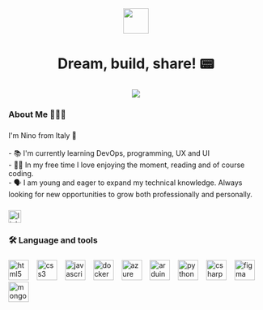 <div align="center">
  <img height="50" src="https://i.pinimg.com/originals/13/56/e5/1356e5ff229a2270742a7b83cac46e83.gif"  />
</div>

###

<h1 align="center">Dream, build, share!  📟</h1>

###

<div align="center">
  <img src="https://profile-counter.glitch.me/ninuzzu5/count.svg?"  />
</div>

###

<h3 align="left">About Me 🧑🏻‍💻</h3>

###

<p align="left">I'm Nino from Italy 🍝<br><br>- 📚 I'm currently learning DevOps, programming, UX and UI<br>- 🧘🏻 In my free time I love enjoying the moment, reading and of course coding.<br>-  🗣️ I am young and eager to expand my technical knowledge. Always looking for new opportunities to grow both professionally and personally.</p>

###

<div align="left">
  <a href="https://www.linkedin.com/in/antonino-la-ferrara-351591328/" target="_blank">
    <img src="https://img.shields.io/static/v1?message=LinkedIn&logo=linkedin&label=&color=0077B5&logoColor=white&labelColor=&style=for-the-badge" height="25" alt="linkedin logo"  />
  </a>
</div>

###

<h3 align="left">🛠 Language and tools</h3>

###

<div align="left">
  <img src="https://cdn.jsdelivr.net/gh/devicons/devicon/icons/html5/html5-original.svg" height="40" alt="html5 logo"  />
  <img width="8" />
  <img src="https://cdn.jsdelivr.net/gh/devicons/devicon/icons/css3/css3-original.svg" height="40" alt="css3 logo"  />
  <img width="8" />
  <img src="https://cdn.jsdelivr.net/gh/devicons/devicon/icons/javascript/javascript-original.svg" height="40" alt="javascript logo"  />
  <img width="8" />
  <img src="https://cdn.jsdelivr.net/gh/devicons/devicon/icons/docker/docker-plain-wordmark.svg" height="40" alt="docker logo"  />
  <img width="8" />
  <img src="https://cdn.jsdelivr.net/gh/devicons/devicon/icons/azure/azure-original.svg" height="40" alt="azure logo"  />
  <img width="8" />
  <img src="https://cdn.jsdelivr.net/gh/devicons/devicon/icons/arduino/arduino-original.svg" height="40" alt="arduino logo"  />
  <img width="8" />
  <img src="https://cdn.jsdelivr.net/gh/devicons/devicon/icons/python/python-original.svg" height="40" alt="python logo"  />
  <img width="8" />
  <img src="https://cdn.jsdelivr.net/gh/devicons/devicon/icons/csharp/csharp-original.svg" height="40" alt="csharp logo"  />
  <img width="8" />
  <img src="https://cdn.jsdelivr.net/gh/devicons/devicon/icons/figma/figma-original.svg" height="40" alt="figma logo"  />
  <img width="8" />
  <img src="https://cdn.jsdelivr.net/gh/devicons/devicon/icons/mongodb/mongodb-original.svg" height="40" alt="mongodb logo"  />
</div>

